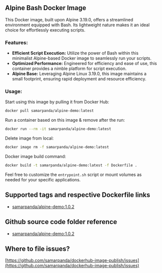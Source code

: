## Alpine Bash Docker Image

This Docker image, built upon Alpine 3.19.0, offers a streamlined environment equipped with Bash. Its lightweight nature makes it an ideal choice for effortlessly executing scripts.

### Features:

- **Efficient Script Execution:** Utilize the power of Bash within this minimalist Alpine-based Docker image to seamlessly run your scripts.
- **Optimized Performance:** Engineered for efficiency and ease of use, this container provides a nimble platform for script execution.
- **Alpine Base:** Leveraging Alpine Linux 3.19.0, this image maintains a small footprint, ensuring rapid deployment and resource efficiency.

### Usage:

Start using this image by pulling it from Docker Hub:

```bash
docker pull samarpanda/alpine-demo:latest
```

Run a container based on this image & remove after the run:

```bash
docker run --rm -it samarpanda/alpine-demo:latest
```

Delete image from local:

```bash
docker image rm -f samarpanda/alpine-demo:latest
```

Docker image build command:
```bash
docker build -t samarpanda/alpine-demo:latest -f Dockerfile .
```

Feel free to customize the `entrypoint.sh` script or mount volumes as needed for your specific applications.

## Supported tags and respective Dockerfile links

- [samarpanda/alpine-demo:1.0.2](https://github.com/samarpanda/dockerhub-image-publish/blob/master/alpine-demo/Dockerfile)

## Github source code folder reference

- [samarpanda/alpine-demo:1.0.2](https://github.com/samarpanda/dockerhub-image-publish/tree/master/alpine-demo)

## Where to file issues?

[https://github.com/samarpanda/dockerhub-image-publish/issues](https://github.com/samarpanda/dockerhub-image-publish/issues)

